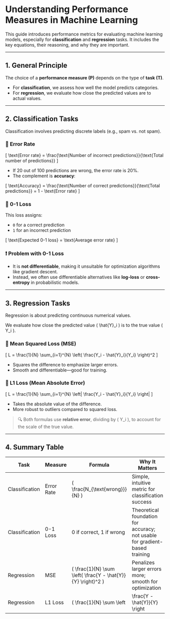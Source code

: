 # Understanding Performance Measures in Machine Learning

This guide introduces performance metrics for evaluating machine learning models, especially for **classification** and **regression** tasks. It includes the key equations, their reasoning, and why they are important.

---

## 1. General Principle

The choice of a **performance measure (P)** depends on the type of **task (T)**.

- For **classification**, we assess how well the model predicts categories.
- For **regression**, we evaluate how close the predicted values are to actual values.

---

## 2. Classification Tasks

Classification involves predicting discrete labels (e.g., spam vs. not spam).

### 📌 Error Rate

\[
\text{Error rate} = \frac{\text{Number of incorrect predictions}}{\text{Total number of predictions}}
\]

- If 20 out of 100 predictions are wrong, the error rate is 20%.
- The complement is **accuracy**:

\[
\text{Accuracy} = \frac{\text{Number of correct predictions}}{\text{Total predictions}} = 1 - \text{Error rate}
\]

### 📌 0-1 Loss

This loss assigns:
- `0` for a correct prediction
- `1` for an incorrect prediction

\[
\text{Expected 0-1 loss} = \text{Average error rate}
\]

### ❗ Problem with 0-1 Loss

- It is **not differentiable**, making it unsuitable for optimization algorithms like gradient descent.
- Instead, we often use differentiable alternatives like **log-loss** or **cross-entropy** in probabilistic models.

---

## 3. Regression Tasks

Regression is about predicting continuous numerical values.

We evaluate how close the predicted value \( \hat{Y}_i \) is to the true value \( Y_i \).

### 📌 Mean Squared Loss (MSE)

\[
L = \frac{1}{N} \sum_{i=1}^{N} \left( \frac{Y_i - \hat{Y}_i}{Y_i} \right)^2
\]

- Squares the difference to emphasize larger errors.
- Smooth and differentiable—good for training.

### 📌 L1 Loss (Mean Absolute Error)

\[
L = \frac{1}{N} \sum_{i=1}^{N} \left| \frac{Y_i - \hat{Y}_i}{Y_i} \right|
\]

- Takes the absolute value of the difference.
- More robust to outliers compared to squared loss.

> 🔍 Both formulas use **relative error**, dividing by \( Y_i \), to account for the scale of the true value.

---

## 4. Summary Table

| Task           | Measure    | Formula                                                                 | Why It Matters |
|----------------|------------|-------------------------------------------------------------------------|----------------|
| Classification | Error Rate | \( \frac{N_{\text{wrong}}}{N} \)                                        | Simple, intuitive metric for classification success |
| Classification | 0-1 Loss   | 0 if correct, 1 if wrong                                                | Theoretical foundation for accuracy; not usable for gradient-based training |
| Regression     | MSE        | \( \frac{1}{N} \sum \left( \frac{Y - \hat{Y}}{Y} \right)^2 \)            | Penalizes larger errors more; smooth for optimization |
| Regression     | L1 Loss    | \( \frac{1}{N} \sum \left| \frac{Y - \hat{Y}}{Y} \right| \)              | Robust to outliers; gives a clearer view of typical error |
